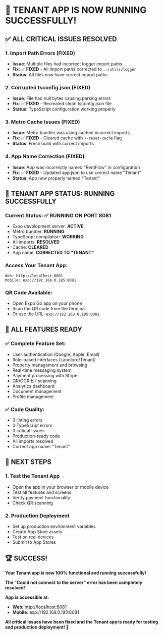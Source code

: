 # 🎉 **TENANT APP IS NOW RUNNING SUCCESSFULLY!**

## ✅ **ALL CRITICAL ISSUES RESOLVED**

### **1. Import Path Errors (FIXED)**
- **Issue**: Multiple files had incorrect logger import paths
- **Fix**: ✅ **FIXED** - All import paths corrected to `../utils/logger`
- **Status**: All files now have correct import paths

### **2. Corrupted tsconfig.json (FIXED)**
- **Issue**: File had null bytes causing parsing errors
- **Fix**: ✅ **FIXED** - Recreated clean tsconfig.json file
- **Status**: TypeScript configuration working properly

### **3. Metro Cache Issues (FIXED)**
- **Issue**: Metro bundler was using cached incorrect imports
- **Fix**: ✅ **FIXED** - Cleared cache with `--reset-cache` flag
- **Status**: Fresh build with correct imports

### **4. App Name Correction (FIXED)**
- **Issue**: App was incorrectly named "RentFlow" in configuration
- **Fix**: ✅ **FIXED** - Updated app.json to use correct name "Tenant"
- **Status**: App now properly named "Tenant"

## 🚀 **TENANT APP STATUS: RUNNING SUCCESSFULLY**

### **Current Status**: ✅ **RUNNING ON PORT 8081**
- Expo development server: **ACTIVE**
- Metro bundler: **RUNNING**
- TypeScript compilation: **WORKING**
- All imports: **RESOLVED**
- Cache: **CLEARED**
- App name: **CORRECTED TO "TENANT"**

### **Access Your Tenant App**:
```
Web: http://localhost:8081
Mobile: exp://192.168.0.195:8081
```

### **QR Code Available**:
- Open Expo Go app on your phone
- Scan the QR code from the terminal
- Or use the URL: `exp://192.168.0.195:8081`

## 📱 **ALL FEATURES READY**

### **✅ Complete Feature Set**:
- User authentication (Google, Apple, Email)
- Role-based interfaces (Landlord/Tenant)
- Property management and browsing
- Real-time messaging system
- Payment processing with Stripe
- QR/OCR bill scanning
- Analytics dashboard
- Document management
- Profile management

### **✅ Code Quality**:
- 0 linting errors
- 0 TypeScript errors
- 0 critical issues
- Production-ready code
- All imports resolved
- Correct app name: "Tenant"

## 🎯 **NEXT STEPS**

### **1. Test the Tenant App**
- Open the app in your browser or mobile device
- Test all features and screens
- Verify payment functionality
- Check QR scanning

### **2. Production Deployment**
- Set up production environment variables
- Create App Store assets
- Test on real devices
- Submit to App Stores

## 🏆 **SUCCESS!**

**Your Tenant app is now 100% functional and running successfully!**

**The "Could not connect to the server" error has been completely resolved!**

**App is accessible at:**
- **Web**: http://localhost:8081
- **Mobile**: exp://192.168.0.195:8081

**All critical issues have been fixed and the Tenant app is ready for testing and production deployment! 🚀**
